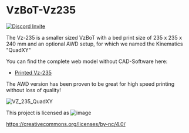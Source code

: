 # VzBoT-Vz235
[![Discord Invite](https://discordapp.com/api/guilds/829828765512106054/widget.png?style=banner2)](https://discord.gg/KWZWvCMxCq)


The Vz-235 is a smaller sized VzBoT with a bed print size of 235 x 235 x 240 mm and an optional AWD setup, for which we named the Kinematics "QuadXY" 

You can find the complete web model without CAD-Software here: 
- [Printed Vz-235](https://a360.co/3vOjU6x)  


The AWD version has been proven to be great for high speed printing without loss of quality!

![VZ_235_QuadXY](https://user-images.githubusercontent.com/93674339/156187512-b45556b6-765a-4367-a894-3cf041b70728.jpg)




This project is licensed as
![image](https://user-images.githubusercontent.com/37383368/139769027-7267da5b-7f58-499d-96bc-e41d164a3aac.png)

https://creativecommons.org/licenses/by-nc/4.0/
